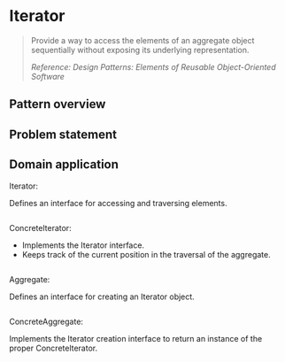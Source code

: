 <br />

# Iterator

> Provide a way to access the elements of an aggregate object sequentially without exposing its underlying representation.
>
> _Reference: Design Patterns: Elements of Reusable Object-Oriented Software_

## Pattern overview

## Problem statement

## Domain application

Iterator:

Defines an interface for accessing and traversing elements.

```swift

```

Concretelterator:

- Implements the Iterator interface.
- Keeps track of the current position in the traversal of the aggregate.

```swift

```

Aggregate:

Defines an interface for creating an Iterator object.

```swift

```

ConcreteAggregate:

Implements the Iterator creation interface to return an instance of the proper Concretelterator.

```swift

```